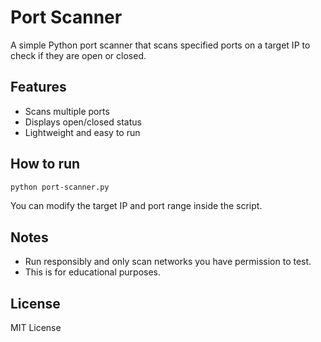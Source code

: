 # Port Scanner

A simple Python port scanner that scans specified ports on a target IP to check if they are open or closed.

## Features
- Scans multiple ports
- Displays open/closed status
- Lightweight and easy to run

## How to run

```bash
python port-scanner.py
```

You can modify the target IP and port range inside the script.

## Notes
- Run responsibly and only scan networks you have permission to test.
- This is for educational purposes.

## License
MIT License
